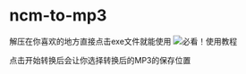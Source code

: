 # ncm-to-mp3
解压在你喜欢的地方直接点击exe文件就能使用
![必看！使用教程](https://user-images.githubusercontent.com/88624207/232400908-0a419eff-6def-40c4-a5ec-73662fcb7d0c.jpg)


点击开始转换后会让你选择转换后的MP3的保存位置

